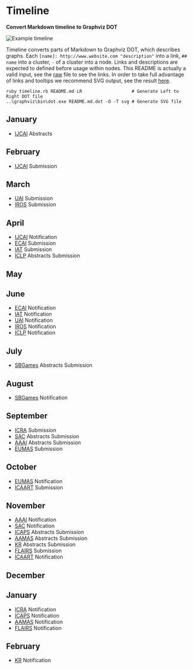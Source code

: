 # Timeline
**Convert Markdown timeline to Graphviz DOT**

![Example timeline](https://rawgit.com/Maumagnaguagno/Timeline/master/README.md.dot.svg)

Timeline converts parts of Markdown to Graphviz DOT, which describes graphs.
Each ``[name]: http://www.website.com "description"`` into a link, ``## name`` into a cluster, ``-`` of a cluster into a node.
Links and descriptions are expected to defined before usage within nodes.
This README is actually a valid input, see the [raw](https://raw.githubusercontent.com/Maumagnaguagno/Timeline/master/README.md) file to see the links.
In order to take full advantage of links and tooltips we recommend SVG output, see the result [here](http://maumagnaguagno.github.io/Timeline).

```Shell
ruby timeline.rb README.md LR                   # Generate Left to Right DOT file
..\graphviz\bin\dot.exe README.md.dot -O -T svg # Generate SVG file
```

[IJCAI]: http://www.ijcai.org/ "International Joint Conference on Artificial Intelligence"
[UAI]: http://auai.org/uai2017/index.php "Conference on Uncertainty in Artificial Intelligence"
[IROS]: http://www.iros.org/ "International Conference on Intelligent Robots and Systems"
[ECAI]: http://www.ecai2016.org/ "European Conference on Artificial Intelligence"
[IAT]: http://wibih.unomaha.edu/wi "International Conference on Intelligent Agent Technology"
[SBGames]: http://sbgames.org/ "Simposio Brasileiro de Games e Entretenimento Digital"
[ICRA]: http://www.icra2017.org/ "International Conference on Robotics and Automation"
[SAC]: http://www.sigapp.org/sac/ "Symposium On Applied Computing"
[AAAI]: http://www.aaai.org/Conferences/conferences.php "Association for the Advancement of Artificial Intelligence"
[EUMAS]: http://eumas-at2016.webs.upv.es/EUMAS2016.html "European Conference on Multi-Agent Systems"
[ICAART]: http://www.icaart.org/ "International Conference on Agents and Artificial Intelligence"
[ICAPS]: http://www.icaps-conference.org/ "International Conference on Automated Planning and Scheduling"
[AAMAS]: http://www.ifaamas.org/ "International Conference on Autonomous Agents and Multiagent Systems"
[FLAIRS]: http://www.flairs.com/ "Florida Artificial Intelligence Research Society"
[KR]: http://www.kr.org/ "International Conference on Principles of Knowledge Representation and Reasoning"
[ICLP]: http://software.imdea.org/Conferences/ICLP2016/ "International Conference on Logic Programming"

## January
- [IJCAI] Abstracts

## February
- [IJCAI] Submission

## March
- [UAI] Submission
- [IROS] Submission

## April
- [IJCAI] Notification
- [ECAI] Submission
- [IAT] Submission
- [ICLP] Abstracts Submission

## May

## June
- [ECAI] Notification
- [IAT] Notification
- [UAI] Notification
- [IROS] Notification
- [ICLP] Notification

## July
- [SBGames] Abstracts Submission

## August
- [SBGames] Notification

## September
- [ICRA] Submission
- [SAC] Abstracts Submission
- [AAAI] Abstracts Submission
- [EUMAS] Submission

## October
- [EUMAS] Notification
- [ICAART] Submission

## November
- [AAAI] Notification
- [SAC] Notification
- [ICAPS] Abstracts Submission
- [AAMAS] Abstracts Submission
- [KR] Abstracts Submission
- [FLAIRS] Submission
- [ICAART] Notification

## December

## January
- [ICRA] Notification
- [ICAPS] Notification
- [AAMAS] Notification
- [FLAIRS] Notification

## February
- [KR] Notification
